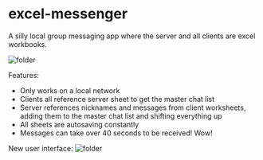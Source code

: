 # excel-messenger
A silly local group messaging app where the server and all clients are excel workbooks.

![folder](https://github.com/tristancalderbank/excel-messenger/blob/master/screenshots/cs-window.PNG?raw=true)

Features:
- Only works on a local network
- Clients all reference server sheet to get the master chat list
- Server references nicknames and messages from client worksheets, adding them to the master chat list and shifting everything up
- All sheets are autosaving constantly
- Messages can take over 40 seconds to be received! Wow!

New user interface:
![folder](https://github.com/tristancalderbank/excel-messenger/blob/master/screenshots/cs-client-real.PNG?raw=true)
